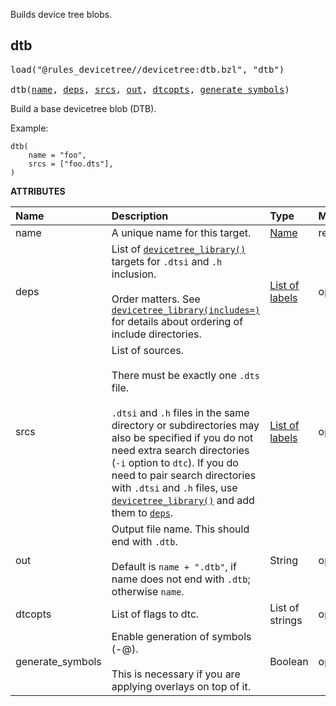 <!-- Generated with Stardoc: http://skydoc.bazel.build -->

Builds device tree blobs.

<a id="dtb"></a>

## dtb

<pre>
load("@rules_devicetree//devicetree:dtb.bzl", "dtb")

dtb(<a href="#dtb-name">name</a>, <a href="#dtb-deps">deps</a>, <a href="#dtb-srcs">srcs</a>, <a href="#dtb-out">out</a>, <a href="#dtb-dtcopts">dtcopts</a>, <a href="#dtb-generate_symbols">generate_symbols</a>)
</pre>

Build a base devicetree blob (DTB).

Example:

```starlark
dtb(
    name = "foo",
    srcs = ["foo.dts"],
)
```

**ATTRIBUTES**


| Name  | Description | Type | Mandatory | Default |
| :------------- | :------------- | :------------- | :------------- | :------------- |
| <a id="dtb-name"></a>name |  A unique name for this target.   | <a href="https://bazel.build/concepts/labels#target-names">Name</a> | required |  |
| <a id="dtb-deps"></a>deps |  List of [`devicetree_library()`](devicetree_library.md#devicetree_library) targets for `.dtsi` and `.h` inclusion.<br><br>Order matters. See [`devicetree_library(includes=)`](devicetree_library.md#devicetree_library-includes) for details about ordering of include directories.   | <a href="https://bazel.build/concepts/labels">List of labels</a> | optional |  `[]`  |
| <a id="dtb-srcs"></a>srcs |  List of sources.<br><br>There must be exactly one `.dts` file.<br><br>`.dtsi` and `.h` files in the same directory or subdirectories may also be specified if you do not need extra search directories (`-i` option to `dtc`). If you do need to pair search directories with `.dtsi` and `.h` files, use [`devicetree_library()`](devicetree_library.md#devicetree_library) and add them to [`deps`](#dtb-deps).   | <a href="https://bazel.build/concepts/labels">List of labels</a> | optional |  `[]`  |
| <a id="dtb-out"></a>out |  Output file name. This should end with `.dtb`.<br><br>Default is `name + ".dtb"`, if name does not end with `.dtb`; otherwise `name`.   | String | optional |  `""`  |
| <a id="dtb-dtcopts"></a>dtcopts |  List of flags to dtc.   | List of strings | optional |  `[]`  |
| <a id="dtb-generate_symbols"></a>generate_symbols |  Enable generation of symbols (-@).<br><br>This is necessary if you are applying overlays on top of it.   | Boolean | optional |  `False`  |


